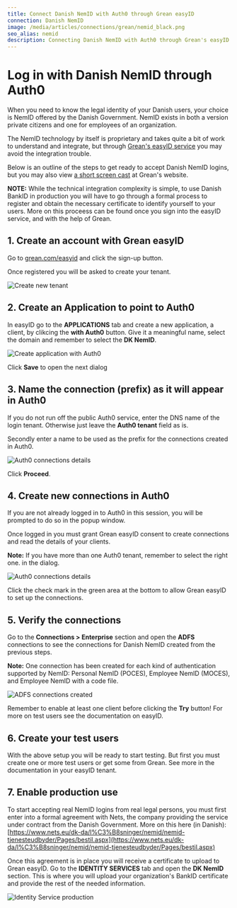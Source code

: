 ```yaml
---
title: Connect Danish NemID with Auth0 through Grean easyID
connection: Danish NemID
image: /media/articles/connections/grean/nemid_black.png
seo_alias: nemid
description: Connecting Danish NemID with Auth0 through Grean's easyID service
---
```


# Log in with Danish NemID through Auth0

When you need to know the legal identity of your Danish users, your choice is NemID  offered by the Danish Government. NemID exists in
both a version private citizens and one for employees of an organization.

The NemID technology by itself is proprietary and takes quite a bit of work to understand and integrate, but through [Grean's easyID service](https://grean.com/easyid) 
you may avoid the integration trouble.

Below is an outline of the steps to get ready to accept Danish NemID logins, but you may also view 
[a short screen cast](https://grean.com/easyid/auth0/2016/12/07/easyid-and-auth0.html) at Grean's website.

**NOTE:** While the technical integration complexity is simple, to use Danish BankID in production you will have to go through a formal process to 
register and obtain the necessary certificate to identify yourself to your users. 
More on this proceess can be found once you sign into the easyID service, and with the help of Grean.

## 1. Create an account with Grean easyID

Go to [grean.com/easyid](https://grean.com/easyid) and click the sign-up button. 

Once registered you will be asked to create your tenant.

![Create new tenant](/media/articles/connections/grean/easyid-signup.png)

## 2. Create an Application to point to Auth0

In easyID go to the **APPLICATIONS** tab and create a new application, a client, by clikcing the **with Auth0** button.
Give it a meaningful name, select the domain and remember to select the **DK NemID**.

![Create application with Auth0](/media/articles/connections/grean/auth0-app-dk.png)

Click **Save** to open the next dialog

## 3. Name the connection (prefix) as it will appear in Auth0

If you do not run off the public Auth0 service, enter the  DNS name of the login tenant. Otherwise just leave the **Auth0 tenant** field as is.

Secondly enter a name to be used as the prefix for the connections created in Auth0.

![Auth0 connections details](/media/articles/connections/grean/auth0-details.png)

Click **Proceed**.

## 4. Create new connections in Auth0

If you are not already logged in to Auth0 in this session, you will be prompted to do so in the popup window.

Once logged in you must grant Grean easyID consent to create connections and read the details of your clients. 

**Note:** If you have more than one Auth0 tenant, remember to select the right one. in the dialog.

![Auth0 connections details](/media/articles/connections/grean/auth0-consent.png)

Click the check mark in the green area at the bottom to allow Grean easyID to set up the connections.

## 5. Verify the connections

Go to the **Connections > Enterprise** section and open the **ADFS** connections to see the connections for 
Danish NemID  created from the previous steps.

**Note:** One connection has been created for each kind of authentication supported by NemID:
Personal NemID (POCES), Employee NemID (MOCES), and Employee NemID with a code file.

![ADFS connections created](/media/articles/connections/grean/adfs-connections-dk.png)

Remember to enable at least one client before clicking the **Try** button! For more on test users see the documentation
on easyID.

## 6. Create your test users

With the above setup you will be ready to start testing. But first you must create one or more test users or get some from Grean. 
See more in the documentation in your easyID tenant.

## 7. Enable production use

To start accepting real NemID logins from real legal persons, you must first enter into a formal agreement with Nets, 
the company providing the service under contract from the Danish Government. More on this here (in Danish): 
[https://www.nets.eu/dk-da/l%C3%B8sninger/nemid/nemid-tjenesteudbyder/Pages/bestil.aspx](https://www.nets.eu/dk-da/l%C3%B8sninger/nemid/nemid-tjenesteudbyder/Pages/bestil.aspx)

Once this agreement is in place you will receive a certificate to upload to Grean easyID. Go to the **IDENTITY SERVICES** tab 
and open the **DK NemID** section. This is where you will upload your organization's BankID certificate and provide the rest of the 
needed information.

![Identity Service production](/media/articles/connections/grean/dk-nemid-prod.png)